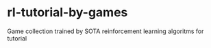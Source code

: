 # rl-tutorial-by-games
Game collection trained by SOTA reinforcement learning algoritms for tutorial 
